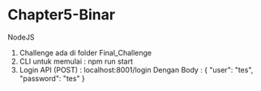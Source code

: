 # Chapter5-Binar
NodeJS

1.  Challenge ada di folder Final_Challenge
2.  CLI untuk memulai : npm run start
3.  Login API (POST) : localhost:8001/login
    Dengan Body :
    {
        "user": "tes",
        "password": "tes"
    }
